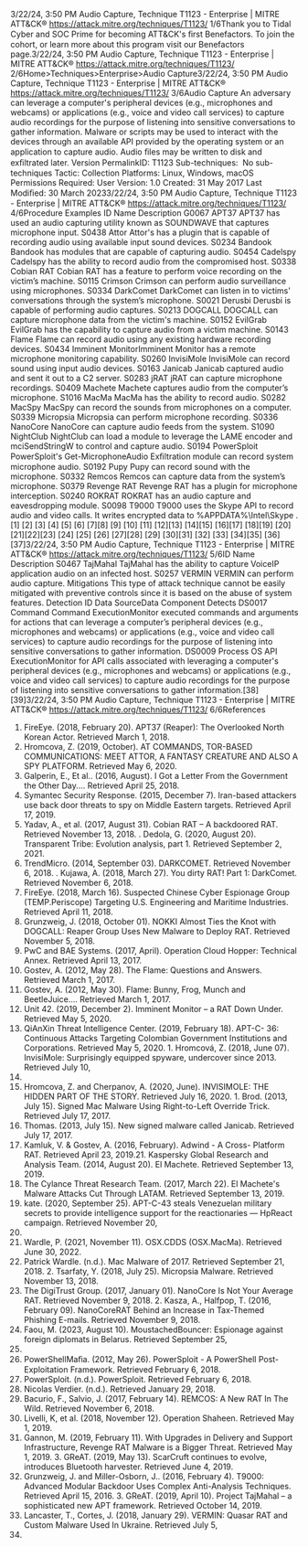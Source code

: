 3/22/24, 3:50 PM Audio Capture, Technique T1123 - Enterprise | MITRE ATT&CK®
https://attack.mitre.org/techniques/T1123/ 1/6Thank you to Tidal Cyber and SOC Prime for becoming ATT&CK's ﬁrst Benefactors. To join the cohort, or learn more about this program visit our
Benefactors page.3/22/24, 3:50 PM Audio Capture, Technique T1123 - Enterprise | MITRE ATT&CK®
https://attack.mitre.org/techniques/T1123/ 2/6Home>Techniques>Enterprise>Audio Capture3/22/24, 3:50 PM Audio Capture, Technique T1123 - Enterprise | MITRE ATT&CK®
https://attack.mitre.org/techniques/T1123/ 3/6Audio Capture
An adversary can leverage a computer's peripheral devices (e.g., microphones and webcams) or applications (e.g., voice and video call
services) to capture audio recordings for the purpose of listening into sensitive conversations to gather information.
Malware or scripts may be used to interact with the devices through an available API provided by the operating system or an application to
capture audio. Audio ﬁles may be written to disk and exﬁltrated later.
Version PermalinkID: T1123
Sub-techniques:  No sub-techniques
 
Tactic: Collection
 
Platforms: Linux, Windows, macOS
 
Permissions Required: User
Version: 1.0
Created: 31 May 2017
Last Modiﬁed: 30 March 20233/22/24, 3:50 PM Audio Capture, Technique T1123 - Enterprise | MITRE ATT&CK®
https://attack.mitre.org/techniques/T1123/ 4/6Procedure Examples
ID Name Description
G0067 APT37 APT37 has used an audio capturing utility known as SOUNDWAVE that captures microphone input.
S0438 Attor Attor's has a plugin that is capable of recording audio using available input sound devices.
S0234 Bandook Bandook has modules that are capable of capturing audio.
S0454 Cadelspy Cadelspy has the ability to record audio from the compromised host.
S0338 Cobian RAT Cobian RAT has a feature to perform voice recording on the victim’s machine.
S0115 Crimson Crimson can perform audio surveillance using microphones.
S0334 DarkComet DarkComet can listen in to victims' conversations through the system’s microphone.
S0021 Derusbi Derusbi is capable of performing audio captures.
S0213 DOGCALL DOGCALL can capture microphone data from the victim's machine.
S0152 EvilGrab EvilGrab has the capability to capture audio from a victim machine.
S0143 Flame Flame can record audio using any existing hardware recording devices.
S0434 Imminent
MonitorImminent Monitor has a remote microphone monitoring capability.
S0260 InvisiMole InvisiMole can record sound using input audio devices.
S0163 Janicab Janicab captured audio and sent it out to a C2 server.
S0283 jRAT jRAT can capture microphone recordings.
S0409 Machete Machete captures audio from the computer’s microphone.
S1016 MacMa MacMa has the ability to record audio.
S0282 MacSpy MacSpy can record the sounds from microphones on a computer.
S0339 Micropsia Micropsia can perform microphone recording.
S0336 NanoCore NanoCore can capture audio feeds from the system.
S1090 NightClub NightClub can load a module to leverage the LAME encoder and mciSendStringW to control and capture
audio.
S0194 PowerSploit PowerSploit's Get-MicrophoneAudio Exﬁltration module can record system microphone audio.
S0192 Pupy Pupy can record sound with the microphone.
S0332 Remcos Remcos can capture data from the system’s microphone.
S0379 Revenge RAT Revenge RAT has a plugin for microphone interception.
S0240 ROKRAT ROKRAT has an audio capture and eavesdropping module.
S0098 T9000 T9000 uses the Skype API to record audio and video calls. It writes encrypted data to
%APPDATA%\Intel\Skype .[1]
[2]
[3]
[4]
[5]
[6]
[7][8]
[9]
[10]
[11]
[12][13]
[14][15]
[16][17]
[18][19]
[20]
[21][22][23]
[24]
[25]
[26]
[27][28]
[29]
[30][31]
[32]
[33]
[34][35]
[36]
[37]3/22/24, 3:50 PM Audio Capture, Technique T1123 - Enterprise | MITRE ATT&CK®
https://attack.mitre.org/techniques/T1123/ 5/6ID Name Description
S0467 TajMahal TajMahal has the ability to capture VoiceIP application audio on an infected host.
S0257 VERMIN VERMIN can perform audio capture.
Mitigations
This type of attack technique cannot be easily mitigated with preventive controls since it is based on the abuse of system features.
Detection
ID Data SourceData Component Detects
DS0017 Command Command
ExecutionMonitor executed commands and arguments for actions that can leverage a computer’s
peripheral devices (e.g., microphones and webcams) or applications (e.g., voice and video
call services) to capture audio recordings for the purpose of listening into sensitive
conversations to gather information.
DS0009 Process OS API
ExecutionMonitor for API calls associated with leveraging a computer's peripheral devices (e.g.,
microphones and webcams) or applications (e.g., voice and video call services) to capture
audio recordings for the purpose of listening into sensitive conversations to gather
information.[38]
[39]3/22/24, 3:50 PM Audio Capture, Technique T1123 - Enterprise | MITRE ATT&CK®
https://attack.mitre.org/techniques/T1123/ 6/6References
1. FireEye. (2018, February 20). APT37 (Reaper): The Overlooked
North Korean Actor. Retrieved March 1, 2018.
2. Hromcova, Z. (2019, October). AT COMMANDS, TOR-BASED
COMMUNICATIONS: MEET ATTOR, A FANTASY CREATURE
AND ALSO A SPY PLATFORM. Retrieved May 6, 2020.
3. Galperin, E., Et al.. (2016, August). I Got a Letter From the
Government the Other Day.... Retrieved April 25, 2018.
4. Symantec Security Response. (2015, December 7). Iran-based
attackers use back door threats to spy on Middle Eastern
targets. Retrieved April 17, 2019.
5. Yadav, A., et al. (2017, August 31). Cobian RAT – A
backdoored RAT. Retrieved November 13, 2018.
 . Dedola, G. (2020, August 20). Transparent Tribe: Evolution
analysis, part 1. Retrieved September 2, 2021.
7. TrendMicro. (2014, September 03). DARKCOMET. Retrieved
November 6, 2018.
 . Kujawa, A. (2018, March 27). You dirty RAT! Part 1:
DarkComet. Retrieved November 6, 2018.
9. FireEye. (2018, March 16). Suspected Chinese Cyber
Espionage Group (TEMP.Periscope) Targeting U.S. Engineering
and Maritime Industries. Retrieved April 11, 2018.
10. Grunzweig, J. (2018, October 01). NOKKI Almost Ties the Knot
with DOGCALL: Reaper Group Uses New Malware to Deploy
RAT. Retrieved November 5, 2018.
11. PwC and BAE Systems. (2017, April). Operation Cloud Hopper:
Technical Annex. Retrieved April 13, 2017.
12. Gostev, A. (2012, May 28). The Flame: Questions and
Answers. Retrieved March 1, 2017.
13. Gostev, A. (2012, May 30). Flame: Bunny, Frog, Munch and
BeetleJuice…. Retrieved March 1, 2017.
14. Unit 42. (2019, December 2). Imminent Monitor – a RAT Down
Under. Retrieved May 5, 2020.
15. QiAnXin Threat Intelligence Center. (2019, February 18). APT-C-
36: Continuous Attacks Targeting Colombian Government
Institutions and Corporations. Retrieved May 5, 2020.
1 . Hromcová, Z. (2018, June 07). InvisiMole: Surprisingly
equipped spyware, undercover since 2013. Retrieved July 10,
2018.
17. Hromcova, Z. and Cherpanov, A. (2020, June). INVISIMOLE:
THE HIDDEN PART OF THE STORY. Retrieved July 16, 2020.
1 . Brod. (2013, July 15). Signed Mac Malware Using Right-to-Left
Override Trick. Retrieved July 17, 2017.
19. Thomas. (2013, July 15). New signed malware called Janicab.
Retrieved July 17, 2017.
20. Kamluk, V. & Gostev, A. (2016, February). Adwind - A Cross-
Platform RAT. Retrieved April 23, 2019.21. Kaspersky Global Research and Analysis Team. (2014, August
20). El Machete. Retrieved September 13, 2019.
22. The Cylance Threat Research Team. (2017, March 22). El
Machete's Malware Attacks Cut Through LATAM. Retrieved
September 13, 2019.
23. kate. (2020, September 25). APT-C-43 steals Venezuelan
military secrets to provide intelligence support for the
reactionaries — HpReact campaign. Retrieved November 20,
2020.
24. Wardle, P. (2021, November 11). OSX.CDDS (OSX.MacMa).
Retrieved June 30, 2022.
25. Patrick Wardle. (n.d.). Mac Malware of 2017. Retrieved
September 21, 2018.
2 . Tsarfaty, Y. (2018, July 25). Micropsia Malware. Retrieved
November 13, 2018.
27. The DigiTrust Group. (2017, January 01). NanoCore Is Not
Your Average RAT. Retrieved November 9, 2018.
2 . Kasza, A., Halfpop, T. (2016, February 09). NanoCoreRAT
Behind an Increase in Tax-Themed Phishing E-mails. Retrieved
November 9, 2018.
29. Faou, M. (2023, August 10). MoustachedBouncer: Espionage
against foreign diplomats in Belarus. Retrieved September 25,
2023.
30. PowerShellMaﬁa. (2012, May 26). PowerSploit - A PowerShell
Post-Exploitation Framework. Retrieved February 6, 2018.
31. PowerSploit. (n.d.). PowerSploit. Retrieved February 6, 2018.
32. Nicolas Verdier. (n.d.). Retrieved January 29, 2018.
33. Bacurio, F., Salvio, J. (2017, February 14). REMCOS: A New
RAT In The Wild. Retrieved November 6, 2018.
34. Livelli, K, et al. (2018, November 12). Operation Shaheen.
Retrieved May 1, 2019.
35. Gannon, M. (2019, February 11). With Upgrades in Delivery
and Support Infrastructure, Revenge RAT Malware is a Bigger
Threat. Retrieved May 1, 2019.
3 . GReAT. (2019, May 13). ScarCruft continues to evolve,
introduces Bluetooth harvester. Retrieved June 4, 2019.
37. Grunzweig, J. and Miller-Osborn, J.. (2016, February 4). T9000:
Advanced Modular Backdoor Uses Complex Anti-Analysis
Techniques. Retrieved April 15, 2016.
3 . GReAT. (2019, April 10). Project TajMahal – a sophisticated
new APT framework. Retrieved October 14, 2019.
39. Lancaster, T., Cortes, J. (2018, January 29). VERMIN: Quasar
RAT and Custom Malware Used In Ukraine. Retrieved July 5,
2018.